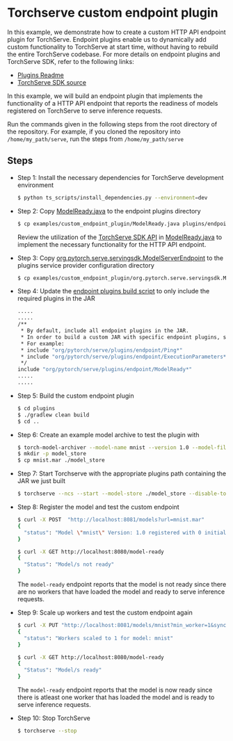 # Torchserve custom endpoint plugin

In this example, we demonstrate how to create a custom HTTP API endpoint plugin for TorchServe. Endpoint plugins enable us to dynamically add custom functionality to TorchServe at start time, without having to rebuild the entire TorchServe codebase. For more details on endpoint plugins and TorchServe SDK, refer to the following links:
- [Plugins Readme](https://github.com/pytorch/serve/tree/master/plugins)
- [TorchServe SDK source](https://github.com/pytorch/serve/tree/master/serving-sdk)

In this example, we will build an endpoint plugin that implements the functionality of a HTTP API endpoint that reports the readiness of models registered on TorchServe to serve inference requests.

Run the commands given in the following steps from the root directory of the repository. For example, if you cloned the repository into `/home/my_path/serve`, run the steps from `/home/my_path/serve`

## Steps

- Step 1: Install the necessary dependencies for TorchServe development environment

  ```bash
  $ python ts_scripts/install_dependencies.py --environment=dev
  ```

- Step 2: Copy [ModelReady.java](ModelReady.java) to the endpoint plugins directory

  ```bash
  $ cp examples/custom_endpoint_plugin/ModelReady.java plugins/endpoints/src/main/java/org/pytorch/serve/plugins/endpoint
  ```
  Review the utilization of the [TorchServe SDK API](https://github.com/pytorch/serve/tree/master/serving-sdk) in [ModelReady.java](ModelReady.java) to implement the necessary functionality for the HTTP API endpoint.

- Step 3: Copy [org.pytorch.serve.servingsdk.ModelServerEndpoint](org.pytorch.serve.servingsdk.ModelServerEndpoint) to the plugins service provider configuration directory

  ```bash
  $ cp examples/custom_endpoint_plugin/org.pytorch.serve.servingsdk.ModelServerEndpoint plugins/endpoints/src/main/resources/META-INF/services
  ```

- Step 4: Update the [endpoint plugins build script](../../plugins/endpoints/build.gradle) to only include the required plugins in the JAR

  ```bash
  .....
  .....
  /**
   * By default, include all endpoint plugins in the JAR.
   * In order to build a custom JAR with specific endpoint plugins, specify the required paths.
   * For example:
   * include "org/pytorch/serve/plugins/endpoint/Ping*"
   * include "org/pytorch/serve/plugins/endpoint/ExecutionParameters*"
   */
  include "org/pytorch/serve/plugins/endpoint/ModelReady*"
  .....
  .....
  ```

- Step 5: Build the custom endpoint plugin

  ```bash
  $ cd plugins
  $ ./gradlew clean build
  $ cd ..
  ``` 

- Step 6: Create an example model archive to test the plugin with

  ```bash
  $ torch-model-archiver --model-name mnist --version 1.0 --model-file examples/image_classifier/mnist/mnist.py --serialized-file examples/image_classifier/mnist/mnist_cnn.pt --handler  examples/image_classifier/mnist/mnist_handler.py
  $ mkdir -p model_store
  $ cp mnist.mar ./model_store 
  ```

- Step 7: Start Torchserve with the appropriate plugins path containing the JAR we just built

  ```bash
  $ torchserve --ncs --start --model-store ./model_store --disable-token-auth --enable-model-api --plugins-path ./plugins/endpoints/build/libs
  ```

- Step 8: Register the model and test the custom endpoint

  ```bash
  $ curl -X POST  "http://localhost:8081/models?url=mnist.mar"
  {
    "status": "Model \"mnist\" Version: 1.0 registered with 0 initial workers. Use scale workers API to add workers for the model."
  }
  ```

  ```bash
  $ curl -X GET http://localhost:8080/model-ready
  {
    "Status": "Model/s not ready"
  }
  ```

  The `model-ready` endpoint reports that the model is not ready since there are no workers that have loaded the model and ready to serve inference requests.

- Step 9: Scale up workers and test the custom endpoint again
  
  ```bash
  $ curl -X PUT "http://localhost:8081/models/mnist?min_worker=1&synchronous=true"
  {
    "status": "Workers scaled to 1 for model: mnist"
  }
  ```

  ```bash
  $ curl -X GET http://localhost:8080/model-ready
  {
    "Status": "Model/s ready"
  }
  ```

  The `model-ready` endpoint reports that the model is now ready since there is atleast one worker that has loaded the model and is ready to serve inference requests.

- Step 10: Stop TorchServe

  ```bash
  $ torchserve --stop
  ```

